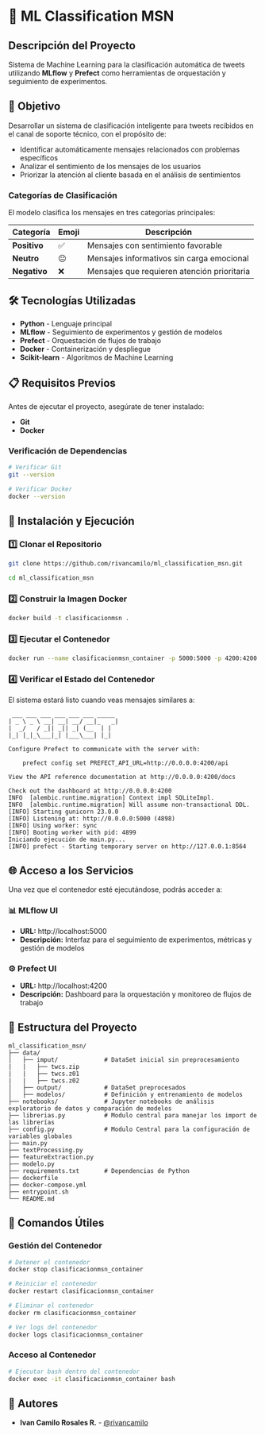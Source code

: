 # 🧠 ML Classification MSN

## Descripción del Proyecto

Sistema de Machine Learning para la clasificación automática de tweets utilizando **MLflow** y **Prefect** como herramientas de orquestación y seguimiento de experimentos.

## 📌 Objetivo

Desarrollar un sistema de clasificación inteligente para tweets recibidos en el canal de soporte técnico, con el propósito de:

- Identificar automáticamente mensajes relacionados con problemas específicos
- Analizar el sentimiento de los mensajes de los usuarios
- Priorizar la atención al cliente basada en el análisis de sentimientos

### Categorías de Clasificación

El modelo clasifica los mensajes en tres categorías principales:

| Categoría | Emoji | Descripción |
|-----------|-------|-------------|
| **Positivo** | ✅ | Mensajes con sentimiento favorable |
| **Neutro** | 😐 | Mensajes informativos sin carga emocional |
| **Negativo** | ❌ | Mensajes que requieren atención prioritaria |


## 🛠️ Tecnologías Utilizadas

- **Python** - Lenguaje principal
- **MLflow** - Seguimiento de experimentos y gestión de modelos
- **Prefect** - Orquestación de flujos de trabajo
- **Docker** - Containerización y despliegue
- **Scikit-learn** - Algoritmos de Machine Learning


## 📋 Requisitos Previos

Antes de ejecutar el proyecto, asegúrate de tener instalado:

- **Git**
- **Docker**

### Verificación de Dependencias

```bash
# Verificar Git
git --version

# Verificar Docker
docker --version

```

## 🚀 Instalación y Ejecución

### 1️⃣ Clonar el Repositorio

```bash
git clone https://github.com/rivancamilo/ml_classification_msn.git

cd ml_classification_msn

```

### 2️⃣ Construir la Imagen Docker

```bash
docker build -t clasificacionmsn .
```

### 3️⃣ Ejecutar el Contenedor

```bash
docker run --name clasificacionmsn_container -p 5000:5000 -p 4200:4200 -v $(pwd)/mlruns:/app/mlruns clasificacionmsn

```


### 4️⃣ Verificar el Estado del Contenedor

El sistema estará listo cuando veas mensajes similares a:

```
 ___ ___ ___ ___ ___ ___ _____
| _ \ _ \ __| __| __/ __|_   _|
|  _/   / _|| _|| _| (__  | |
|_| |_|_\___|_| |___\___| |_|

Configure Prefect to communicate with the server with:

    prefect config set PREFECT_API_URL=http://0.0.0.0:4200/api

View the API reference documentation at http://0.0.0.0:4200/docs

Check out the dashboard at http://0.0.0.0:4200
INFO  [alembic.runtime.migration] Context impl SQLiteImpl.
INFO  [alembic.runtime.migration] Will assume non-transactional DDL.
[INFO] Starting gunicorn 23.0.0
[INFO] Listening at: http://0.0.0.0:5000 (4898)
[INFO] Using worker: sync
[INFO] Booting worker with pid: 4899
Iniciando ejecución de main.py...
[INFO] prefect - Starting temporary server on http://127.0.0.1:8564
```

## 🌐 Acceso a los Servicios

Una vez que el contenedor esté ejecutándose, podrás acceder a:

### 📊 MLflow UI
- **URL:** http://localhost:5000
- **Descripción:** Interfaz para el seguimiento de experimentos, métricas y gestión de modelos


### ⚙️ Prefect UI
- **URL:** http://localhost:4200
- **Descripción:** Dashboard para la orquestación y monitoreo de flujos de trabajo

## 📁 Estructura del Proyecto

```
ml_classification_msn/
├── data/
│   ├── imput/             # DataSet inicial sin preprocesamiento
|   |   ├── twcs.zip       
|   |   ├── twcs.z01
|   |   ├── twcs.z02
│   ├── output/            # DataSet preprocesados
│   ├── modelos/           # Definición y entrenamiento de modelos
├── notebooks/             # Jupyter notebooks de análisis exploratorio de datos y comparación de modelos 
├── librerias.py           # Modulo central para manejar los import de las librerías
├── config.py              # Modulo Central para la configuración de variables globales
├── main.py                
├── textProcessing.py                
├── featureExtraction.py   
├── modelo.py
├── requirements.txt       # Dependencias de Python
├── dockerfile
├── docker-compose.yml
├── entrypoint.sh
└── README.md
```

## 🔧 Comandos Útiles

### Gestión del Contenedor

```bash
# Detener el contenedor
docker stop clasificacionmsn_container

# Reiniciar el contenedor
docker restart clasificacionmsn_container

# Eliminar el contenedor
docker rm clasificacionmsn_container

# Ver logs del contenedor
docker logs clasificacionmsn_container
```

### Acceso al Contenedor

```bash
# Ejecutar bash dentro del contenedor
docker exec -it clasificacionmsn_container bash

```

## 👥 Autores

- **Ivan Camilo Rosales R.** - [@rivancamilo](https://github.com/rivancamilo)
